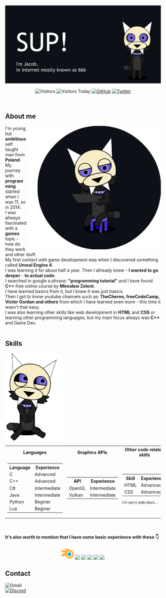 ![image](https://github.com/I6-6-6I/I6-6-6I/blob/main/Mascot-Waveing-Banner.gif)
<br>
<div align="center">
  
![Visitors](https://api.visitorbadge.io/api/visitors?path=I6-6-6I&label=Visitors&labelColor=%231f1f1f&countColor=%236959cc&labelStyle=upper)
![Visitors Today](https://api.visitorbadge.io/api/visitors?path=I6-6-6I&label=Visitors%20Today&labelColor=%231f1f1f&countColor=%238b7bee&labelStyle=upper)
[![GitHub](https://img.shields.io/github/followers/I6-6-6I?logo=github&style=for-the-badge)](https://github.com/I6-6-6I?tab=followers)
[![Twitter](https://img.shields.io/twitter/follow/I__666__I?label=I__666__I&logo=twitter&style=for-the-badge)](https://twitter.com/I__666__I)
  
</div>
<br>

## About me ##

<img align="right" height="400" src="https://github.com/I6-6-6I/I6-6-6I/blob/main/Mascot-learning.gif">

I'm young, but **ambitious** self taught man from **Poland**.<br>
My journey with **programming** started when I was 11, so in 2014.<br>
I was allways fascinated with a **games** topic - how do they work and other stuff.<br>
My first contact with game development was when I discovered something called **Unreal Engine 4**.<br>
I was learning it for about half a year. Then I allready knew - **I wanted to go deeper** - **to actual code**.<br>
I searched in google a phrase: **"programming tutorial"** and I have found **C++** free online course by **Mirosław Zelent**.<br>
I have learned basics from it, but I knew it was just basics.<br>
Then I got to know youtube channels such as: **TheCherno, freeCodeCamp, Victor Gordan and others** from which I have learned even more - this time it wasn't that easy.<br>
I was also learning other skills like web development in **HTML** and **CSS** or learning other programming languages, but my main focus always was **C++** and Game Dev.<br>
<br>
## Skills ##
<img align="left"  height ="300" src="https://github.com/I6-6-6I/I6-6-6I/blob/main/Mascot-Sitting-Happy1.gif">
<div align="right">
  <table><tr><th>Languages</th><th>Graphics APIs</th><th>Other code related skills</th></tr>
   <tr>
     <td>
      <table><tr><th>Language</th><th>Experience</th></tr><tr><td>C</td><td>Advanced</td></tr><tr><td>C++</td><td>Advanced</td></tr><tr><td>C#</td><td>Intermediate</td><tr><td>Java</td><td>Intermediate</td><tr><td>Python</td><td>Beginer</td></tr><tr><td>Lua</td><td>Beginer</td></tr> </table></td><td>
     <table> <tr><th>API</th><th>Experience</th></tr><tr><td>OpenGL</td><td>Intermediate</td></tr><tr><td>Vulkan</td><td>Intermediate</td></tr> </table></td><td>
     <table> <tr><th>Skill</th><th>Experience</th></tr><tr><td>HTML</td><td>Advanced</td></tr><tr><td>CSS</td><td>Advanced</td></tr> </table>
     <sup>I'm sorry web devs...</sup>
     </td>
   </tr>
  </table>
</div><br>


#### It's also worth to mention that I have some basic experience with these :point_down:

<div align="center">
<img width="40" src = "https://github.com/I6-6-6I/I6-6-6I/blob/main/blender.png">
<img width="40" src = "https://cdn1.iconfinder.com/data/icons/adobe-3/512/Photoshop.png">
<img width="40" src = "https://user-images.githubusercontent.com/72545872/194747008-232118d6-4a81-48be-8e88-19f1adf09b96.png">
<img width="40" src = "https://cdn.freebiesupply.com/logos/large/2x/adobe-animate-logo-png-transparent.png">
<img width="40" src = "https://pbs.twimg.com/profile_images/1272878358150275078/iBJehkOi_400x400.png">
<img width="40" src = "https://renderdoc.org/fp/logo.svg">
</div>

## Contact

![Gmail](https://img.shields.io/badge/chomiczjakub80@gmail.com-D14836?style=for-the-badge&logo=gmail&logoColor=white)<br>
[![Discord](https://dcbadge.vercel.app/api/shield/589759776469024780)](https://discord.com/users/589759776469024780)
